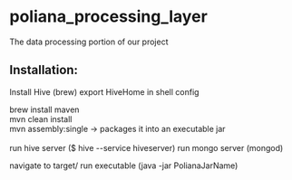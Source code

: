 poliana_processing_layer
========================

The data processing portion of our project

<h2>Installation:</h2>

Install Hive (brew)
export HiveHome in shell config

brew install maven
<br>
mvn clean install
<br>
mvn assembly:single -> packages it into an executable jar
<br>
<br>
run hive server ($ hive --service hiveserver)
run mongo server (mongod)

navigate to target/
run executable (java -jar PolianaJarName)
